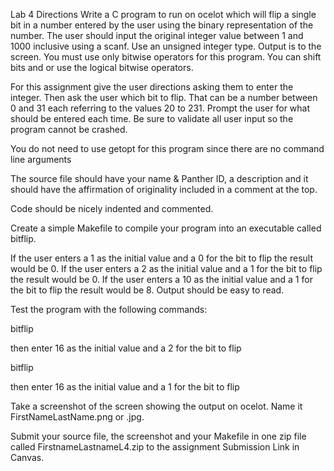 Lab 4 Directions
Write a C program to run on ocelot which will flip a single bit in a number entered by the user using the binary representation of the number. The user should input the original integer value between 1 and 1000 inclusive using a scanf. Use an unsigned integer type. Output is to the screen. You must use only bitwise operators for this program. You can shift bits and or use the logical bitwise operators.

For this assignment give the user directions asking them to enter the integer. Then ask the user which bit to flip. That can be a number between 0 and 31 each referring to the values 20 to 231. Prompt the user for what should be entered each time. Be sure to validate all user input so the program cannot be crashed.

You do not need to use getopt for this program since there are no command line arguments

The source file should have your name & Panther ID, a description and it should have the affirmation of originality included in a comment at the top.

Code should be nicely indented and commented.

Create a simple Makefile to compile your program into an executable called bitflip.

If the user enters a 1 as the initial value and a 0 for the bit to flip the result would be 0.
If the user enters a 2 as the initial value and a 1 for the bit to flip the result would be 0.
If the user enters a 10 as the initial value and a 1 for the bit to flip the result would be 8.
Output should be easy to read.

Test the program with the following commands:

bitflip

then enter 16 as the initial value and a 2 for the bit to flip

bitflip

then enter 16 as the initial value and a 1 for the bit to flip

Take a screenshot of the screen showing the output on ocelot. Name it FirstNameLastName.png or .jpg.

Submit your source file, the screenshot and your Makefile in one zip file called FirstnameLastnameL4.zip to the assignment Submission Link in Canvas.

